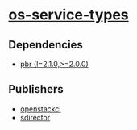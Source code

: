# [os-service-types](https://pypi.org/project/os-service-types)

## Dependencies
- [pbr (!=2.1.0,>=2.0.0)](packages/p/pbr.md)



## Publishers
- [openstackci](https://pypi.org/user/openstackci)
- [sdirector](https://pypi.org/user/sdirector)

